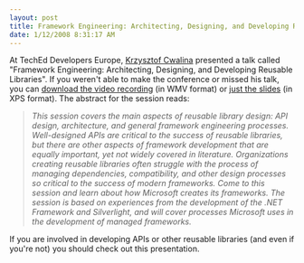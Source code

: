 ```yaml
---
layout: post
title: Framework Engineering: Architecting, Designing, and Developing Reusable Libraries
date: 1/12/2008 8:31:17 AM
---
```


At TechEd Developers Europe, [Krzysztof Cwalina](http://blogs.msdn.com/kcwalina) presented a talk called "Framework Engineering: Architecting, Designing, and Developing Reusable Libraries". If you weren't able to make the conference or missed his talk, you can [download the video recording](http://download.microsoft.com/download/b/d/1/bd133733-9647-445f-bc06-238ae9c0dd48/FrameworkEngineering.wmv) (in WMV format) or [just the slides](http://blogs.msdn.com/kcwalina/attachment/7031258.ashx) (in XPS format). The abstract for the session reads:

> *This session covers the main aspects of reusable library design: API design, architecture, and general framework engineering processes. Well-designed APIs are critical to the success of reusable libraries, but there are other aspects of framework development that are equally important, yet not widely covered in literature. Organizations creating reusable libraries often struggle with the process of managing dependencies, compatibility, and other design processes so critical to the success of modern frameworks. Come to this session and learn about how Microsoft creates its frameworks. The session is based on experiences from the development of the .NET Framework and Silverlight, and will cover processes Microsoft uses in the development of managed frameworks.*

If you are involved in developing APIs or other reusable libraries (and even if you're not) you should check out this presentation.
